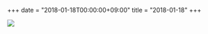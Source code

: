 +++
date = "2018-01-18T00:00:00+09:00"
title = "2018-01-18"
+++

<img class="img-fluid" src="/2018-01-18.jpg" />
